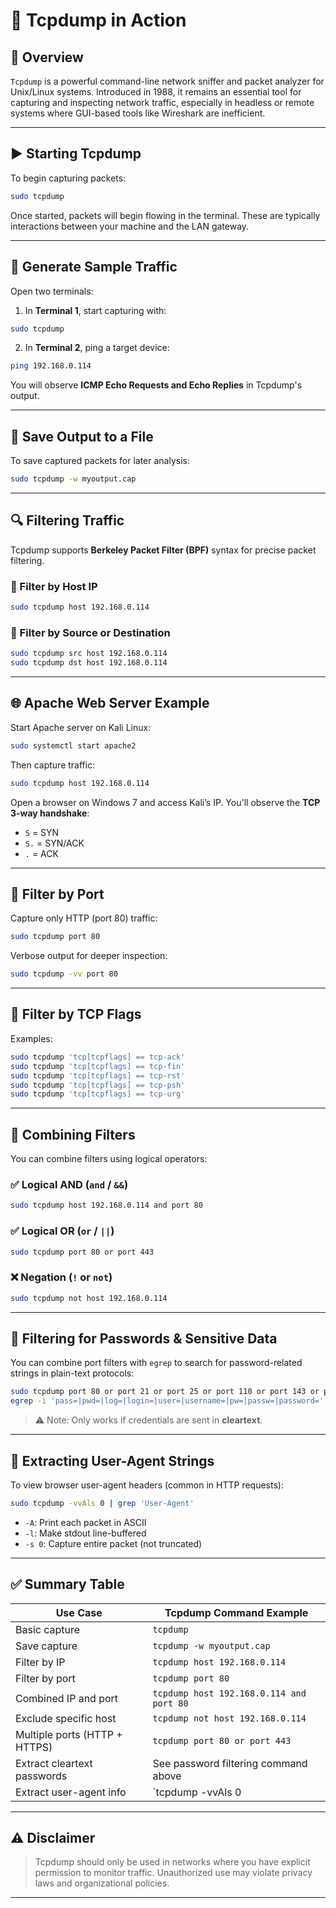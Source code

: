 # 🧪 Tcpdump in Action

## 📌 Overview

`Tcpdump` is a powerful command-line network sniffer and packet analyzer for Unix/Linux systems. Introduced in 1988, it remains an essential tool for capturing and inspecting network traffic, especially in headless or remote systems where GUI-based tools like Wireshark are inefficient.

---

## ▶️ Starting Tcpdump

To begin capturing packets:

```bash
sudo tcpdump
```

Once started, packets will begin flowing in the terminal. These are typically interactions between your machine and the LAN gateway.

---

## 🧪 Generate Sample Traffic

Open two terminals:

1. In **Terminal 1**, start capturing with:

```bash
sudo tcpdump
```

2. In **Terminal 2**, ping a target device:

```bash
ping 192.168.0.114
```

You will observe **ICMP Echo Requests and Echo Replies** in Tcpdump's output.

---

## 💾 Save Output to a File

To save captured packets for later analysis:

```bash
sudo tcpdump -w myoutput.cap
```

---

## 🔍 Filtering Traffic

Tcpdump supports **Berkeley Packet Filter (BPF)** syntax for precise packet filtering.

### 🔸 Filter by Host IP

```bash
sudo tcpdump host 192.168.0.114
```

### 🔸 Filter by Source or Destination

```bash
sudo tcpdump src host 192.168.0.114
sudo tcpdump dst host 192.168.0.114
```

---

## 🌐 Apache Web Server Example

Start Apache server on Kali Linux:

```bash
sudo systemctl start apache2
```

Then capture traffic:

```bash
sudo tcpdump host 192.168.0.114
```

Open a browser on Windows 7 and access Kali’s IP. You'll observe the **TCP 3-way handshake**:
- `S` = SYN
- `S.` = SYN/ACK
- `.` = ACK

---

## 🔢 Filter by Port

Capture only HTTP (port 80) traffic:

```bash
sudo tcpdump port 80
```

Verbose output for deeper inspection:

```bash
sudo tcpdump -vv port 80
```

---

## 🚩 Filter by TCP Flags

Examples:

```bash
sudo tcpdump 'tcp[tcpflags] == tcp-ack'
sudo tcpdump 'tcp[tcpflags] == tcp-fin'
sudo tcpdump 'tcp[tcpflags] == tcp-rst'
sudo tcpdump 'tcp[tcpflags] == tcp-psh'
sudo tcpdump 'tcp[tcpflags] == tcp-urg'
```

---

## 🔗 Combining Filters

You can combine filters using logical operators:

### ✅ Logical AND (`and` / `&&`)
```bash
sudo tcpdump host 192.168.0.114 and port 80
```

### ✅ Logical OR (`or` / `||`)
```bash
sudo tcpdump port 80 or port 443
```

### ❌ Negation (`!` or `not`)
```bash
sudo tcpdump not host 192.168.0.114
```

---

## 🔐 Filtering for Passwords & Sensitive Data

You can combine port filters with `egrep` to search for password-related strings in plain-text protocols:

```bash
sudo tcpdump port 80 or port 21 or port 25 or port 110 or port 143 or port 23 -lA | \
egrep -i 'pass=|pwd=|log=|login=|user=|username=|pw=|passw=|password='
```

> ⚠️ Note: Only works if credentials are sent in **cleartext**.

---

## 🧾 Extracting User-Agent Strings

To view browser user-agent headers (common in HTTP requests):

```bash
sudo tcpdump -vvAls 0 | grep 'User-Agent'
```

- `-A`: Print each packet in ASCII
- `-l`: Make stdout line-buffered
- `-s 0`: Capture entire packet (not truncated)

---

## ✅ Summary Table

| Use Case                        | Tcpdump Command Example                                           |
|---------------------------------|-------------------------------------------------------------------|
| Basic capture                   | `tcpdump`                                                        |
| Save capture                    | `tcpdump -w myoutput.cap`                                       |
| Filter by IP                    | `tcpdump host 192.168.0.114`                                     |
| Filter by port                  | `tcpdump port 80`                                               |
| Combined IP and port            | `tcpdump host 192.168.0.114 and port 80`                         |
| Exclude specific host           | `tcpdump not host 192.168.0.114`                                 |
| Multiple ports (HTTP + HTTPS)  | `tcpdump port 80 or port 443`                                   |
| Extract cleartext passwords     | See password filtering command above                             |
| Extract user-agent info         | `tcpdump -vvAls 0 | grep 'User-Agent'`                           |

---

## ⚠️ Disclaimer

> Tcpdump should only be used in networks where you have explicit permission to monitor traffic. Unauthorized use may violate privacy laws and organizational policies.

---
